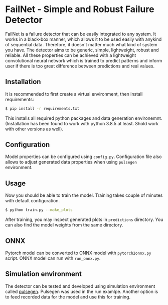 # FailNet - Simple and Robust Failure Detector

FailNet is a failure detector that can be easily integrated to any system. It works in a black-box manner, which allows it to be used easily with anykind of sequential data. Therefore, it doesn't matter much what kind of system you have. The detector aims to be generic, simple, lightweight, robust and reliable. All these properties can be achieved with a lightweight convolutional neural network which is trained to predict patterns and inform user if there is too great difference between predictions and real values.

## Installation
It is recommended to first create a virtual environment, then install requirements:
```bash
$ pip install -r requirements.txt
```
This installs all required python packages and data generation environemnt. (Installation has been found to work with python 3.8.5 at least. Shold work with other versions as well).

## Configuration
Model properties can be configured using `config.py`. Configuration file also allows to adjust generated data properties when using `pulsegen` environment.

## Usage
Now you should be able to train the model. Training takes couple of minutes with default configuration.
```bash
$ python train.py --make_plots
```
After training, you may inspect generated plots in `predictions` directory. You can also find the model weights from the same directory.

## ONNX
Pytorch model can be converted to ONNX model with `pytorch2onnx.py` script. ONNX model can run with `run_onnx.py`.

## Simulation environment
The detector can be tested and developed using simulation environment called
[pulsegen](https://github.com/Otteri/gym-envs). Pulsegen was used in the run examlpe. Another option is to feed recorded data for the model and use this for training.
